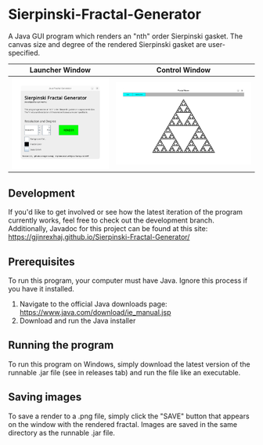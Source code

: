 # Sierpinski-Fractal-Generator
A Java GUI program which renders an "nth" order Sierpinski gasket. The canvas size and degree of the rendered Sierpinski gasket are user-specified.

Launcher Window            |  Control Window
:-------------------------:|:-------------------------:
![image](readme-docs/Launcher.png)  | ![image](readme-docs/Control.png)

## Development
If you'd like to get involved or see how the latest iteration of the program currently works, feel free to check out the development branch.
Additionally, Javadoc for this project can be found at this site: https://gjinrexhaj.github.io/Sierpinski-Fractal-Generator/

## Prerequisites
To run this program, your computer must have Java. Ignore this process if you have it installed.

1. Navigate to the official Java downloads page: https://www.java.com/download/ie_manual.jsp
2. Download and run the Java installer

## Running the program
To run this program on Windows, simply download the latest version of the runnable .jar file (see in releases tab) and run the file like an executable.

## Saving images
To save a render to a .png file, simply click the "SAVE" button that appears on the window with the rendered fractal. Images are saved in the same directory as the runnable .jar file.
